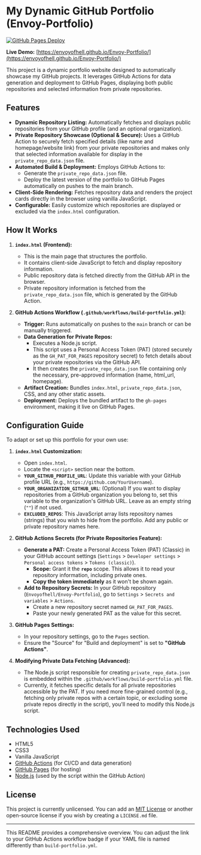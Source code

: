 # My Dynamic GitHub Portfolio (Envoy-Portfolio)

[![GitHub Pages Deploy](https://github.com/Envoyofhell/Envoy-Portfolio/actions/workflows/build-portfolio.yml/badge.svg)](https://github.com/Envoyofhell/Envoy-Portfolio/actions/workflows/build-portfolio.yml)

**Live Demo:** [https://envoyofhell.github.io/Envoy-Portfolio/](https://envoyofhell.github.io/Envoy-Portfolio/)

This project is a dynamic portfolio website designed to automatically showcase my GitHub projects. It leverages GitHub Actions for data generation and deployment to GitHub Pages, displaying both public repositories and selected information from private repositories.

## Features

* **Dynamic Repository Listing:** Automatically fetches and displays public repositories from your GitHub profile (and an optional organization).
* **Private Repository Showcase (Optional & Secure):** Uses a GitHub Action to securely fetch specified details (like name and homepage/website link) from your private repositories and makes only that selected information available for display in the `private_repo_data.json` file.
* **Automated Build & Deployment:** Employs GitHub Actions to:
    * Generate the `private_repo_data.json` file.
    * Deploy the latest version of the portfolio to GitHub Pages automatically on pushes to the main branch.
* **Client-Side Rendering:** Fetches repository data and renders the project cards directly in the browser using vanilla JavaScript.
* **Configurable:** Easily customize which repositories are displayed or excluded via the `index.html` configuration.

## How It Works

1.  **`index.html` (Frontend):**
    * This is the main page that structures the portfolio.
    * It contains client-side JavaScript to fetch and display repository information.
    * Public repository data is fetched directly from the GitHub API in the browser.
    * Private repository information is fetched from the `private_repo_data.json` file, which is generated by the GitHub Action.

2.  **GitHub Actions Workflow (`.github/workflows/build-portfolio.yml`):**
    * **Trigger:** Runs automatically on pushes to the `main` branch or can be manually triggered.
    * **Data Generation for Private Repos:**
        * Executes a Node.js script.
        * This script uses a Personal Access Token (PAT) (stored securely as the `GH_PAT_FOR_PAGES` repository secret) to fetch details about your private repositories via the GitHub API.
        * It then creates the `private_repo_data.json` file containing only the necessary, pre-approved information (name, html_url, homepage).
    * **Artifact Creation:** Bundles `index.html`, `private_repo_data.json`, CSS, and any other static assets.
    * **Deployment:** Deploys the bundled artifact to the `gh-pages` environment, making it live on GitHub Pages.

## Configuration Guide

To adapt or set up this portfolio for your own use:

1.  **`index.html` Customization:**
    * Open `index.html`.
    * Locate the `<script>` section near the bottom.
    * **`YOUR_GITHUB_PROFILE_URL`**: Update this variable with your GitHub profile URL (e.g., `https://github.com/YourUsername`).
    * **`YOUR_ORGANIZATION_GITHUB_URL`**: (Optional) If you want to display repositories from a GitHub organization you belong to, set this variable to the organization's GitHub URL. Leave as an empty string (`""`) if not used.
    * **`EXCLUDED_REPOS`**: This JavaScript array lists repository names (strings) that you wish to hide from the portfolio. Add any public or private repository names here.

2.  **GitHub Actions Secrets (for Private Repositories Feature):**
    * **Generate a PAT:** Create a Personal Access Token (PAT) (Classic) in your GitHub account settings (`Settings` > `Developer settings` > `Personal access tokens` > `Tokens (classic)`).
        * **Scope:** Grant it the **`repo`** scope. This allows it to read your repository information, including private ones.
        * **Copy the token immediately** as it won't be shown again.
    * **Add to Repository Secrets:** In your GitHub repository (`Envoyofhell/Envoy-Portfolio`), go to `Settings` > `Secrets and variables` > `Actions`.
        * Create a new repository secret named `GH_PAT_FOR_PAGES`.
        * Paste your newly generated PAT as the value for this secret.

3.  **GitHub Pages Settings:**
    * In your repository settings, go to the `Pages` section.
    * Ensure the "Source" for "Build and deployment" is set to **"GitHub Actions"**.

4.  **Modifying Private Data Fetching (Advanced):**
    * The Node.js script responsible for creating `private_repo_data.json` is embedded within the `.github/workflows/build-portfolio.yml` file.
    * Currently, it fetches specific details for all private repositories accessible by the PAT. If you need more fine-grained control (e.g., fetching only private repos with a certain topic, or excluding some private repos directly in the script), you'll need to modify this Node.js script.

## Technologies Used

* HTML5
* CSS3
* Vanilla JavaScript
* [GitHub Actions](https://github.com/features/actions) (for CI/CD and data generation)
* [GitHub Pages](https://pages.github.com/) (for hosting)
* [Node.js](https://nodejs.org/) (used by the script within the GitHub Action)

## License

This project is currently unlicensed. You can add an [MIT License](https://opensource.org/licenses/MIT) or another open-source license if you wish by creating a `LICENSE.md` file.

---

This README provides a comprehensive overview. You can adjust the link to your GitHub Actions workflow badge if your YAML file is named differently than `build-portfolio.yml`.
